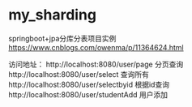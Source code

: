 # my_sharding
springboot+jpa分库分表项目实例  https://www.cnblogs.com/owenma/p/11364624.html

访问地址：
http://localhost:8080/user/page         分页查询
http://localhost:8080/user/select       查询所有
http://localhost:8080/user/selectbyid   根据id查询
http://localhost:8080/user/studentAdd   用户添加
